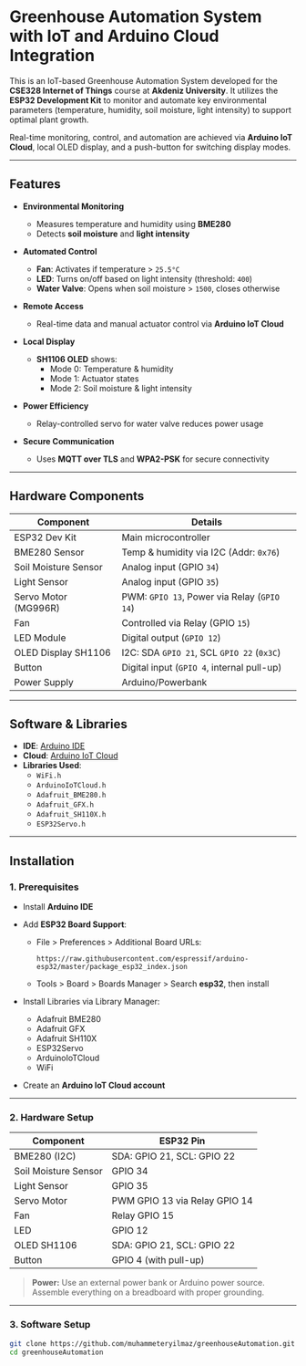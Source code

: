 # Greenhouse Automation System with IoT and Arduino Cloud Integration

This is an IoT-based Greenhouse Automation System developed for the **CSE328 Internet of Things** course at **Akdeniz University**. It utilizes the **ESP32 Development Kit** to monitor and automate key environmental parameters (temperature, humidity, soil moisture, light intensity) to support optimal plant growth.

Real-time monitoring, control, and automation are achieved via **Arduino IoT Cloud**, local OLED display, and a push-button for switching display modes.

---

## Features

- **Environmental Monitoring**
  - Measures temperature and humidity using **BME280**
  - Detects **soil moisture** and **light intensity**
  
- **Automated Control**
  - **Fan**: Activates if temperature > `25.5°C`
  - **LED**: Turns on/off based on light intensity (threshold: `400`)
  - **Water Valve**: Opens when soil moisture > `1500`, closes otherwise
  
- **Remote Access**
  - Real-time data and manual actuator control via **Arduino IoT Cloud**

- **Local Display**
  - **SH1106 OLED** shows:
    - Mode 0: Temperature & humidity
    - Mode 1: Actuator states
    - Mode 2: Soil moisture & light intensity

- **Power Efficiency**
  - Relay-controlled servo for water valve reduces power usage

- **Secure Communication**
  - Uses **MQTT over TLS** and **WPA2-PSK** for secure connectivity

---

## Hardware Components

| Component            | Details                                    |
|----------------------|---------------------------------------------|
| ESP32 Dev Kit        | Main microcontroller                        |
| BME280 Sensor        | Temp & humidity via I2C (Addr: `0x76`)     |
| Soil Moisture Sensor | Analog input (GPIO `34`)                   |
| Light Sensor         | Analog input (GPIO `35`)                   |
| Servo Motor (MG996R) | PWM: `GPIO 13`, Power via Relay (`GPIO 14`)|
| Fan                  | Controlled via Relay (GPIO `15`)           |
| LED Module           | Digital output (`GPIO 12`)                 |
| OLED Display SH1106  | I2C: SDA `GPIO 21`, SCL `GPIO 22` (`0x3C`) |
| Button               | Digital input (`GPIO 4`, internal pull-up) |
| Power Supply         | Arduino/Powerbank                          |

---

## Software & Libraries

- **IDE**: [Arduino IDE](https://www.arduino.cc/en/software)
- **Cloud**: [Arduino IoT Cloud](https://cloud.arduino.cc)
- **Libraries Used**:
  - `WiFi.h`
  - `ArduinoIoTCloud.h`
  - `Adafruit_BME280.h`
  - `Adafruit_GFX.h`
  - `Adafruit_SH110X.h`
  - `ESP32Servo.h`

---

## Installation

### 1. Prerequisites

- Install **Arduino IDE**
- Add **ESP32 Board Support**:
  - File > Preferences > Additional Board URLs:  
    ```
    https://raw.githubusercontent.com/espressif/arduino-esp32/master/package_esp32_index.json
    ```
  - Tools > Board > Boards Manager > Search **esp32**, then install

- Install Libraries via Library Manager:
  - Adafruit BME280
  - Adafruit GFX
  - Adafruit SH110X
  - ESP32Servo
  - ArduinoIoTCloud
  - WiFi

- Create an **Arduino IoT Cloud account**

---

### 2. Hardware Setup

| Component           | ESP32 Pin |
|---------------------|-----------|
| BME280 (I2C)         | SDA: GPIO 21, SCL: GPIO 22 |
| Soil Moisture Sensor | GPIO 34  |
| Light Sensor         | GPIO 35  |
| Servo Motor          | PWM GPIO 13 via Relay GPIO 14 |
| Fan                  | Relay GPIO 15 |
| LED                  | GPIO 12  |
| OLED SH1106          | SDA: GPIO 21, SCL: GPIO 22 |
| Button               | GPIO 4 (with pull-up) |

> **Power:** Use an external power bank or Arduino power source. Assemble everything on a breadboard with proper grounding.

---

### 3. Software Setup

```bash
git clone https://github.com/muhammeteryilmaz/greenhouseAutomation.git
cd greenhouseAutomation
